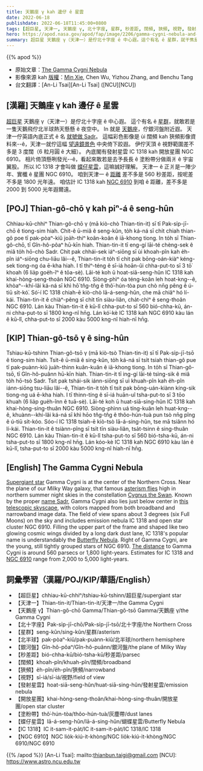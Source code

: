 ```yaml
---
title: 天鵝座 γ kah 邊仔 ê 星雲
date: 2022-06-18
publishdate: 2022-06-18T11:45:00+0800
tags: [超巨星, 天津一, 天鵝座 γ, 北十字座, 星群, 秒差距, 闊頻, 狹頻, 視野, 發射星雲, IC 1318, 開放星團, NGC 6910, 塗粉帶, 蝶仔星雲, 北半球, 銀河盤]
hero: https://apod.nasa.gov/apod/fap/image/2206/gamma-cygni-nebula-and-sadr1024.jpg
summary: 超巨星 天鵝座 γ（天津一）是佇北十字座 ê 中心遐。這个有名 ê 星群，就干焦是一隻天鵝飛佇北半球熱天懸懸 ê 夜空中。
---
```


{{% apod %}}

- 原始文章：[The Gamma Cygni Nebula](https://apod.nasa.gov/apod/ap220618.html)
- 影像來源 kah [版權][copyright]：[Min Xie](https://www.astrobin.com/users/mxcoppell/), Chen Wu, Yizhou Zhang, and Benchu Tang
- 台文翻譯：[An-Li Tsai][An-Li Tsai] ([NCU][NCU])

## [漢羅] 天鵝座 γ kah 邊仔 ê 星雲
[超巨星][Supergiant star] 天鵝座 γ（天津一）是佇北十字座 ê 中心遐。
這个有名 ê [星群][asterism flies]，就敢若是一隻天鵝飛佇北半球熱天懸懸 ê 夜空中。
In 就是 [天鵝座][Cygnus the Swan]，佇銀河盤附近遐。
天津一佇英語內底正式 ê 名 [就號做 Sadr][name Sadr]。
這幅彩色影像是 ùi 闊頻 kah 狹頻影像資料來--ê，天津一就佇這幅 [望遠鏡景色][this telescopic skyscape] 中央倚下跤遐。
伊佇天頂 ê 視野範圍差不多是 3 度闊（6 粒月圓 ê 大細）。
內底閣有發射星雲 IC 1318 kah 開放星團 NGC 6910。
相片倚頂懸咧發光--ê，看起來敢若是去予長長 ê 塗粉帶分做兩爿 ê 宇宙翼股。
所以 IC 1318 才會叫做 [蝶仔星雲][Butterfly Nebula]，這嘛誠好理解。
天津一 ê 正爿是一陣少年、實櫼 ê 星團 NGC 6910。
咱到天津一 ê [距離][The distance] 差不多是 560 秒差距，按呢差不多是 1800 光年遠。
咱估計 IC 1318 kah [NGC 6910][NGC 6910] 到咱 ê 距離，差不多是 2000 到 5000 光年遐爾遠。

## [POJ] Thian-gô-chō γ kah piⁿ-á ê seng-hûn
Chhiau-kū-chhiⁿ Thian-gô-chō γ (mā kiò-chò Thian-tin-it) sī tī Pak-si̍p-jī-chō ê tiong-sim hiah.
Chit-ê ū-miâ ê seng-kûn, to̍h ká-ná sī chi̍t chiah thian-gô poe tī pak-pòaⁿ-kiû joa̍h-thiⁿ koân-koân ê iā-khong tiong.
In to̍h sī Thian-gô-chō, tī Gîn-hô-pôaⁿ hū-kīn hiah.
Thian-tin-it tī eng-gí lāi-té chèng-sek ê miâ to̍h hō-chò Sadr.
Chit pak chhái-sek iáⁿ-siōng sī ùi khoah-pîn kah e̍h-pîn iáⁿ-siōng chu-liāu lâi--ê, Thian-tin-it to̍h tī chit pak bōng-oán-kiàⁿ kéng-sek tiong-ng óa ē-kha hiah.
I tī thiⁿ-téng ê sī-iá hoān-ûi chha-put-to sī 3 tō͘ khoah (6 lia̍p goe̍h-îⁿ ê tōa-sè).
Lāi-té koh ū hoat-siā-seng-hûn IC 1318 kah khai-hòng-seng-thoân NGC 6910.
Siòng-phìⁿ óa téng-koân leh hoat-kng--ê, khòaⁿ--khí-lâi ká-ná sī khì hō͘ tn̂g-tn̂g ê thô͘-hún-tòa pun chò nn̄g pêng ê ú-tiū si̍t-kó͘.
Só͘-í IC 1318 chiah-ē kiò-chò Iā-á-seng-hûn, che mā chiâⁿ hó lí-kái.
Thian-tin-it ê chiàⁿ-pêng sī chi̍t tīn siàu-liân, cha̍t-chiⁿ ê seng-thoân NGC 6910.
Lán kàu Thian-tin-it ê kū-lî chha-put-to sī 560 bió-chha-kū, án-ni chha-put-to sī 1800 kng-nî hn̄g.
Lán kó͘-kè IC 1318 kah NGC 6910 kàu lán ê kū-lî, chha-put-to sī 2000 kàu 5000 kng-nî hiah-nī hn̄g.


## [KIP] Thian-gô-tsō γ ê sing-hûn
Tshiau-kū-tshinn Thian-gô-tsō γ (mā kiò-tsò Thian-tin-it) sī tī Pak-si̍p-jī-tsō ê tiong-sim hiah.
Tsit-ê ū-miâ ê sing-kûn, to̍h ká-ná sī tsi̍t tsiah thian-gô pue tī pak-puànn-kiû jua̍h-thinn kuân-kuân ê iā-khong tiong.
In to̍h sī Thian-gô-tsō, tī Gîn-hô-puânn hū-kīn hiah.
Thian-tin-it tī ing-gí lāi-té tsìng-sik ê miâ to̍h hō-tsò Sadr.
Tsit pak tshái-sik iánn-siōng sī uì khuah-pîn kah e̍h-pîn iánn-siōng tsu-liāu lâi--ê, Thian-tin-it to̍h tī tsit pak bōng-uán-kiànn kíng-sik tiong-ng uá ē-kha hiah.
I tī thinn-tíng ê sī-iá huān-uî tsha-put-to sī 3 tōo khuah (6 lia̍p gue̍h-înn ê tuā-sè).
Lāi-té koh ū huat-siā-sing-hûn IC 1318 kah khai-hòng-sing-thuân NGC 6910.
Siòng-phìnn uá tíng-kuân leh huat-kng--ê, khuànn--khí-lâi ká-ná sī khì hōo tn̂g-tn̂g ê thôo-hún-tuà pun tsò nn̄g pîng ê ú-tiū si̍t-kóo.
Sóo-í IC 1318 tsiah-ē kiò-tsò Iā-á-sing-hûn, tse mā tsiânn hó lí-kái.
Thian-tin-it ê tsiànn-pîng sī tsi̍t tīn siàu-liân, tsa̍t-tsinn ê sing-thuân NGC 6910.
Lán kàu Thian-tin-it ê kū-lî tsha-put-to sī 560 bió-tsha-kū, án-ni tsha-put-to sī 1800 kng-nî hn̄g.
Lán kóo-kè IC 1318 kah NGC 6910 kàu lán ê kū-lî, tsha-put-to sī 2000 kàu 5000 kng-nî hiah-nī hn̄g.

## [English] The Gamma Cygni Nebula
[Supergiant star][Supergiant star] Gamma Cygni is at the center of the Northern Cross.
Near the plane of our Milky Way galaxy, that famous [asterism flies][asterism flies] high in northern summer night skies in the constellation [Cygnus the Swan][Cygnus the Swan].
Known by the proper [name Sadr][name Sadr], Gamma Cygni also lies just below center in [this telescopic skyscape][this telescopic skyscape], with colors mapped from both broadband and narrowband image data.
The field of view spans about 3 degrees (six Full Moons) on the sky and includes emission nebula IC 1318 and open star cluster NGC 6910.
Filling the upper part of the frame and shaped like two glowing cosmic wings divided by a long dark dust lane, IC 1318's popular name is understandably the [Butterfly Nebula][Butterfly Nebula].
Right of Gamma Cygni, are the young, still tightly grouped stars of NGC 6910.
[The distance][The distance] to Gamma Cygni is around 560 parsecs or 1,800 light-years.
Estimates for IC 1318 and [NGC 6910][NGC 6910] range from 2,000 to 5,000 light-years.

## 詞彙學習（漢羅/POJ/KIP/華語/English）
- 【超巨星】chhiau-kū-chhiⁿ/tshiau-kū-tshinn/超巨星/supergiant star
- 【天津一】Thian-tin-it/Thian-tin-it/天津一/the Gamma Cygni
- 【天鵝座 γ】Thian-gô-chō Gamma/Thian-gô-tsō Gamma/天鵝座 γ/the Gamma Cygni
- 【北十字座】Pak-si̍p-jī-chō/Pak-si̍p-jī-tsō/北十字座/the Northern Cross
- 【星群】seng-kûn/sing-kûn/星群/asterism
- 【北半球】pak-pòaⁿ-kiû/pak-puànn-kiû/北半球/northern hemisphere
- 【銀河盤】Gîn-hô-pôaⁿ/Gîn-hô-puânn/銀河盤/the plane of Milky Way
- 【秒差距】bió-chha-kū/bió-tsha-kū/秒差距/parsec
- 【闊頻】khoah-pîn/khuah-pîn/闊頻/broadband
- 【狹頻】e̍h-pîn/e̍h-pîn/狹頻/narrowband
- 【視野】sī-iá/sī-iá/視野/field of view
- 【發射星雲】hoat-siā-seng-hûn/huat-siā-sing-hûn/發射星雲/emission nebula
- 【開放星團】khai-hòng-seng-thoân/khai-hòng-sing-thuân/開放星團/open star cluster
- 【塗粉帶】thô͘-hún-tòa/thôo-hún-tuà/灰塵帶/dust lanes
- 【蝶仔星雲】Iā-á-seng-hûn/Iā-á-sing-hûn/蝴蝶星雲/Butterfly Nebula
- 【IC 1318】IC it-sam-it-pa̍t/IC it-sam-it-pa̍t/IC 1318/IC 1318
- 【NGC 6910】NGC lio̍k-kiú-it-khòng/NGC lio̍k-kiú-it-khòng/NGC 6910/NGC 6910

{{% /apod %}}
[An-Li Tsai]: mailto:thianbun.taigi@gmail.com
[NCU]: https://www.astro.ncu.edu.tw

[copyright]: https://apod.nasa.gov/apod/fap/lib/about_apod.html#srapply

[Supergiant star]:https://en.wikipedia.org/wiki/Supergiant
[asterism flies]:http://maps.seds.org/Const/asterism.html
[Cygnus the Swan]:http://en.wikipedia.org/wiki/Cygnus_(constellation)
[name Sadr]:http://stars.astro.illinois.edu/sow/sadr.html
[this telescopic skyscape]:https://www.astrobin.com/u6s6si/
[Butterfly Nebula]:https://apod.nasa.gov/apod/ap210316.html
[The distance]:https://solarsystem.nasa.gov/news/1230/cosmic-distances/
[NGC 6910]:http://www.univie.ac.at/webda/cgi-bin/ocl_page.cgi?dirname=ngc6910
